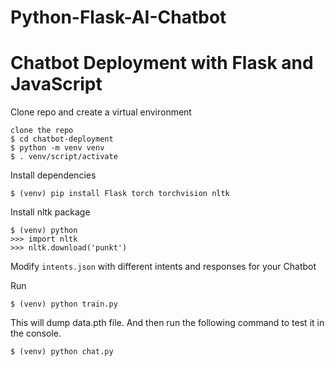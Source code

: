 # Python-Flask-AI-Chatbot
# Chatbot Deployment with Flask and JavaScript

 
Clone repo and create a virtual environment
```
clone the repo
$ cd chatbot-deployment
$ python -m venv venv
$ . venv/script/activate
```
Install dependencies
```
$ (venv) pip install Flask torch torchvision nltk
```
Install nltk package
```
$ (venv) python
>>> import nltk
>>> nltk.download('punkt')
```
Modify `intents.json` with different intents and responses for your Chatbot

Run
```
$ (venv) python train.py
```
This will dump data.pth file. And then run
the following command to test it in the console.
```
$ (venv) python chat.py
```

 

 
